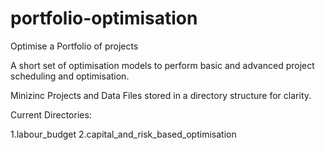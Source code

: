 # portfolio-optimisation
Optimise a Portfolio of projects

A short set of optimisation models to perform basic and advanced project scheduling and optimisation.

Minizinc Projects and Data Files stored in a directory structure for clarity.

Current Directories:

1.labour_budget
2.capital_and_risk_based_optimisation
